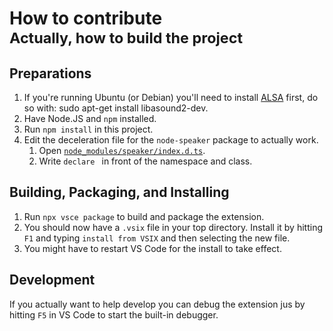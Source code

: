 # How to contribute<br/><small>Actually, how to build the project</small>

## Preparations

1. If you're running Ubuntu (or Debian) you'll need to install [ALSA](https://www.alsa-project.org/wiki/Main_Page) first, do so with: sudo apt-get install libasound2-dev.
2. Have Node.JS and `npm` installed.
3. Run `npm install` in this project.
4. Edit the deceleration file for the `node-speaker` package to actually work.
	1. Open [`node_modules/speaker/index.d.ts`](node_modules/speaker/index.d.ts).
	2. Write `declare ` in front of the namespace and class.

## Building, Packaging, and Installing

1. Run `npx vsce package` to build and package the extension.
2. You should now have a `.vsix` file in your top directory. Install it by
   hitting `F1` and typing `install from VSIX` and then selecting the new file.
3. You might have to restart VS Code for the install to take effect.

## Development

If you actually want to help develop you can debug the extension jus by hitting
`F5` in VS Code to start the built-in debugger.